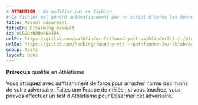 ```yaml
---
# ATTENTION : Ne modifiez pas ce fichier
# Ce fichier est généré automatiquement par un script d'après les données du module Foundry VTT officiel et de sa traduction
title: Assaut désarmant
titleEn: Disarming Assault
id: nL82Dzh0QwkNkJDA
urlFr: https://gitlab.com/pathfinder-fr/foundryvtt-pathfinder2-fr/-/blob/master/data/feats/nL82Dzh0QwkNkJDA.htm
urlEn: https://gitlab.com/hooking/foundry-vtt---pathfinder-2e/-/blob/master/packs/data/feats.db/disarming-assault.json
group: feats
layout: dons
---
```

**Prérequis** qualifié en Athlétisme

Vous attaquez avec suffisamment de force pour arracher l'arme des mains de votre adversaire. Faites une <a class="entity-link" data-pack="pf2e.actionspf2e" data-id="VjxZFuUXrCU94MWR" draggable="true">Frappe</a> de mêlée ; si vous touchez, vous pouves effectuer un test d'Athlétisme pour <a class="entity-link" data-pack="pf2e.actionspf2e" data-id="Dt6B1slsBy8ipJu9" draggable="true">Désarmer</a> cet adversaire.


